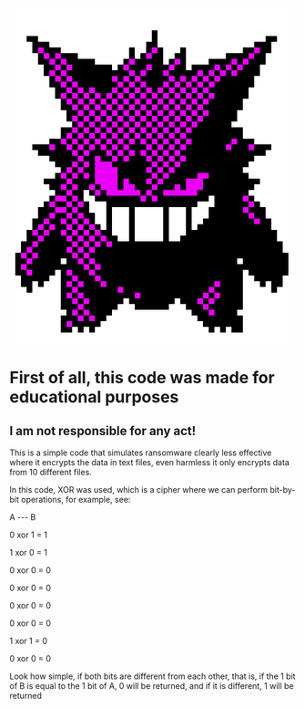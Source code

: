 <img src="gengar.gif"/>


# First of all, this code was made for educational purposes
## I am not responsible for any act!

This is a simple code that simulates ransomware
clearly less effective where it encrypts the data in text files, even harmless
it only encrypts data from 10 different files.

In this code, XOR was used, which is a cipher where we can perform bit-by-bit operations, for example, see:
<p>A --- B</p>
<p>0 xor 1 = 1</p>
<p>1 xor 0 = 1</p>
<p>0 xor 0 = 0</p>
<p>0 xor 0 = 0</p>
<p>0 xor 0 = 0</p>
<p>0 xor 0 = 0</p>
<p>1 xor 1 = 0</p>
<p>0 xor 0 = 0</p>

Look how simple, if both bits are different from each other, that is, if the 1 bit of B is equal to the 1 bit of A, 0 will be returned, and if it is different, 1 will be returned
